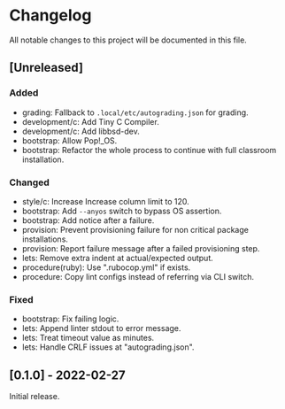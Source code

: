 Changelog
=========

All notable changes to this project will be documented in this file.

[Unreleased]
--------------------

### Added

- grading: Fallback to `.local/etc/autograding.json` for grading.
- development/c: Add Tiny C Compiler.
- development/c: Add libbsd-dev.
- bootstrap: Allow Pop!_OS.
- bootstrap: Refactor the whole process to continue with full classroom installation.

### Changed

- style/c: Increase Increase column limit to 120.
- bootstrap: Add `--anyos` switch to bypass OS assertion.
- bootstrap: Add notice after a failure.
- provision: Prevent provisioning failure for non critical package installations.
- provision: Report failure message after a failed provisioning step.
- lets: Remove extra indent at actual/expected output.
- procedure(ruby): Use ".rubocop.yml" if exists.
- procedure: Copy lint configs instead of referring via CLI switch.

### Fixed

- bootstrap: Fix failing logic.
- lets: Append linter stdout to error message.
- lets: Treat timeout value as minutes.
- lets: Handle CRLF issues at "autograding.json".

[0.1.0] - 2022-02-27
--------------------

Initial release.
